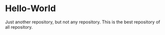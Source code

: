 # Hello-World
Just another repository, but not any repository. This is the best repository of all repository.

